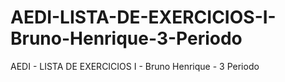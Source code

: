 # AEDI-LISTA-DE-EXERCICIOS-I-Bruno-Henrique-3-Periodo
AEDI - LISTA DE EXERCICIOS I - Bruno Henrique - 3 Periodo
